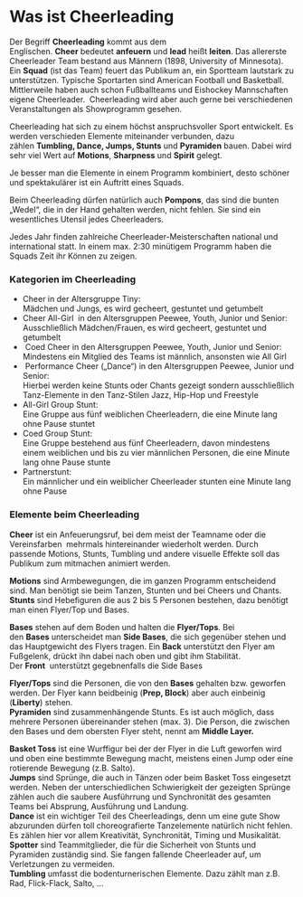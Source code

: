 # Was ist Cheerleading

Der Begriff **Cheerleading** kommt aus dem Englischen. **Cheer** bedeutet **anfeuern** und **lead** heißt **leiten**. Das allererste Cheerleader Team bestand aus Männern (1898, University of Minnesota).  
Ein **Squad** (ist das Team) feuert das Publikum an, ein Sportteam lautstark zu unterstützen. Typische Sportarten sind American Football und Basketball. Mittlerweile haben auch schon Fußballteams und Eishockey Mannschaften eigene Cheerleader.  Cheerleading wird aber auch gerne bei verschiedenen Veranstaltungen als Showprogramm gesehen.

Cheerleading hat sich zu einem höchst anspruchsvoller Sport entwickelt. Es werden verschieden Elemente miteinander verbunden, dazu zählen **Tumbling, Dance, Jumps, Stunts** und **Pyramiden** bauen. Dabei wird sehr viel Wert auf **Motions**, **Sharpness** und **Spirit** gelegt.

Je besser man die Elemente in einem Programm kombiniert, desto schöner und spektakulärer ist ein Auftritt eines Squads.

Beim Cheerleading dürfen natürlich auch **Pompons**, das sind die bunten „Wedel“, die in der Hand gehalten werden, nicht fehlen. Sie sind ein wesentliches Utensil jedes Cheerleaders.

Jedes Jahr finden zahlreiche Cheerleader-Meisterschaften national und international statt. In einem max. 2:30 minütigem Programm haben die Squads Zeit ihr Können zu zeigen.

### Kategorien im Cheerleading

-   Cheer in der Altersgruppe Tiny:  
    Mädchen und Jungs, es wird gecheert, gestuntet und getumbelt
-   Cheer All-Girl  in den Altersgruppen Peewee, Youth, Junior und Senior:  
    Ausschließlich Mädchen/Frauen, es wird gecheert, gestuntet und getumbelt
-    Coed Cheer in den Altersgruppen Peewee, Youth, Junior und Senior:  
    Mindestens ein Mitglied des Teams ist männlich, ansonsten wie All Girl
-    Performance Cheer („Dance“) in den Altersgruppen Peewee, Junior und Senior:  
    Hierbei werden keine Stunts oder Chants gezeigt sondern ausschließlich Tanz-Elemente in den Tanz-Stilen Jazz, Hip-Hop und Freestyle
-   All-Girl Group Stunt:  
    Eine Gruppe aus fünf weiblichen Cheerleadern, die eine Minute lang ohne Pause stuntet
-   Coed Group Stunt:  
    Eine Gruppe bestehend aus fünf Cheerleadern, davon mindestens einem weiblichen und bis zu vier männlichen Personen, die eine Minute lang ohne Pause stunte
-   Partnerstunt:  
    Ein männlicher und ein weiblicher Cheerleader stunten eine Minute lang ohne Pause

### Elemente beim Cheerleading

****Cheer**** ist ein Anfeuerungsruf, bei dem meist der Teamname oder die Vereinsfarben  mehrmals hintereinander wiederholt werden. Durch passende Motions, Stunts, Tumbling und andere visuelle Effekte soll das Publikum zum mitmachen animiert werden.

**Motions** sind Armbewegungen, die im ganzen Programm entscheidend sind. Man benötigt sie beim Tanzen, Stunten und bei Cheers und Chants.  
**Stunts** sind Hebefiguren die aus 2 bis 5 Personen bestehen, dazu benötigt man einen Flyer/Top und Bases.

**Bases** stehen auf dem Boden und halten die **Flyer/Tops**. Bei den **Bases** unterscheidet man **Side Bases**, die sich gegenüber stehen und das Hauptgewicht des Flyers tragen. Ein **Back** unterstützt den Flyer am Fußgelenk, drückt ihn dabei nach oben und gibt ihm Stabilität. Der **Front**  unterstützt gegebnenfalls die Side Bases

**Flyer/Tops** sind die Personen, die von den **Bases** gehalten bzw. geworfen werden. Der Flyer kann beidbeinig (**Prep, Block**) aber auch einbeinig (**Liberty**) stehen.  
**Pyramiden** sind zusammenhängende Stunts. Es ist auch möglich, dass mehrere Personen übereinander stehen (max. 3). Die Person, die zwischen den Bases und dem obersten Flyer steht, nennt am **Middle Layer.**

**Basket Toss** ist eine Wurffigur bei der der Flyer in die Luft geworfen wird und oben eine bestimmte Bewegung macht, meistens einen Jump oder eine rotierende Bewegung (z.B. Salto).  
**Jumps** sind Sprünge, die auch in Tänzen oder beim Basket Toss eingesetzt werden. Neben der unterschiedlichen Schwierigkeit der gezeigten Sprünge zählen auch die saubere Ausführrung und Synchronität des gesamten Teams bei Absprung, Ausführung und Landung.  
**Dance** ist ein wichtiger Teil des Cheerleadings, denn um eine gute Show abzurunden dürfen toll choreografierte Tanzelemente natürlich nicht fehlen. Es zählen hier vor allem Kreativität, Synchronität, Timing und Musikalität.  
**Spotter** sind Teammitglieder, die für die Sicherheit von Stunts und Pyramiden zuständig sind. Sie fangen fallende Cheerleader auf, um Verletzungen zu vermeiden.  
**Tumbling** umfasst die bodenturnerischen Elemente. Dazu zählt man z.B. Rad, Flick-Flack, Salto, …